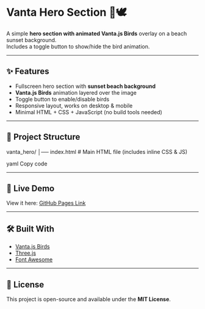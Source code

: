 # Vanta Hero Section 🌅🕊️

A simple **hero section with animated Vanta.js Birds** overlay on a beach sunset background.  
Includes a toggle button to show/hide the bird animation.  

---

## ✨ Features
- Fullscreen hero section with **sunset beach background**  
- **Vanta.js Birds** animation layered over the image  
- Toggle button to enable/disable birds  
- Responsive layout, works on desktop & mobile  
- Minimal HTML + CSS + JavaScript (no build tools needed)  

---

## 📂 Project Structure
vanta_hero/
│── index.html # Main HTML file (includes inline CSS & JS)

yaml
Copy code

---

## 🚀 Live Demo
View it here: [GitHub Pages Link]([https://your-username.github.io/vanta-hero/](https://kingh66.github.io/Vanta_hero/))  

---

## 🛠️ Built With
- [Vanta.js Birds](https://www.vantajs.com/)  
- [Three.js](https://threejs.org/)  
- [Font Awesome](https://fontawesome.com/)  

---


## 📝 License
This project is open-source and available under the **MIT License**.
